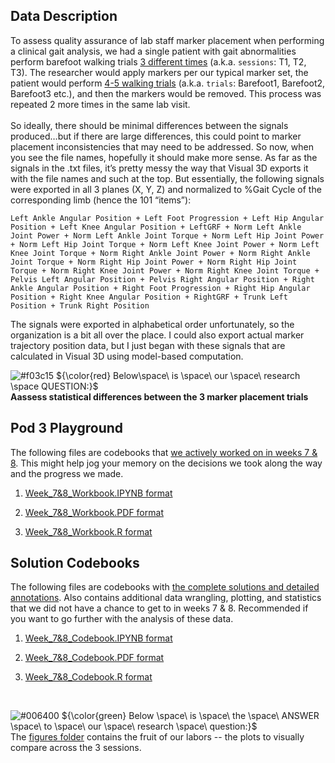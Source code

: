## Data Description

To assess quality assurance of lab staff marker placement when performing a clinical gait analysis, we had a single patient with gait abnormalities perform barefoot walking trials <ins> 3 different times</ins> (a.k.a. `sessions`: T1, T2, T3). The researcher would apply markers per our typical marker set, the patient would perform <ins> 4-5 walking trials</ins> (a.k.a. `trials`: Barefoot1, Barefoot2, Barefoot3 etc.), and then the markers would be removed. This process was repeated 2 more times in the same lab visit. <br><br> So ideally, there should be minimal differences between the signals produced…but if there are large differences, this could point to marker placement inconsistencies that may need to be addressed.
So now, when you see the file names, hopefully it should make more sense. As far as the signals in the .txt files, it’s pretty messy the way that Visual 3D exports it with the file names and such at the top. But essentially, the following signals were exported in all 3 planes (X, Y, Z) and normalized to %Gait Cycle of the corresponding limb (hence the 101 “items”):<br>

`Left Ankle Angular Position + Left Foot Progression + Left Hip Angular Position + Left Knee Angular Position + LeftGRF + Norm Left Ankle Joint Power + Norm Left Ankle Joint Torque + Norm Left Hip Joint Power + Norm Left Hip Joint Torque + Norm Left Knee Joint Power + Norm Left Knee Joint Torque + Norm Right Ankle Joint Power + Norm Right Ankle Joint Torque + Norm Right Hip Joint Power + Norm Right Hip Joint Torque + Norm Right Knee Joint Power + Norm Right Knee Joint Torque + Pelvis Left Angular Position + Pelvis Right Angular Position + Right Ankle Angular Position + Right Foot Progression + Right Hip Angular Position + Right Knee Angular Position + RightGRF + Trunk Left Position + Trunk Right Position`  

The signals were exported in alphabetical order unfortunately, so the organization is a bit all over the place. I could also export actual marker trajectory position data, but I just began with these signals that are calculated in Visual 3D using model-based computation.

![#f03c15](https://placehold.co/15x15/f03c15/f03c15.png) 
${\color{red} Below\space\ is \space\ our \space\ research \space QUESTION:}$ <br>
**Aassess statistical differences between the 3 marker placement trials** <br>


## Pod 3 Playground
The following files are codebooks that <ins>we actively worked on in weeks 7 & 8</ins>. This might help jog your memory on the decisions we took along the way and the progress we made.
1) [Week_7&8_Workbook.IPYNB format](https://github.com/rinivarg/ReproRehab2024-Pod3/blob/main/Materials/Week%207%20%26%208/Week%207%20%26%208%20-%20Workbook.ipynb)

2) [Week_7&8_Workbook.PDF format](https://github.com/rinivarg/ReproRehab2024-Pod3/blob/main/Materials/Week%207%20%26%208/Week%207%20%26%208%20-%20Workbook.pdf)

3) [Week_7&8_Workbook.R format](https://github.com/rinivarg/ReproRehab2024-Pod3/blob/main/Materials/Week%207%20%26%208/Week%207%20%26%208%20-%20Workbook.r)

## Solution Codebooks
The following files are codebooks with <ins>the complete solutions and detailed annotations</ins>. Also contains additional data wrangling, plotting, and statistics that we did not have a chance to get to in weeks 7 & 8. Recommended if you want to go further with the analysis of these data.
1) [Week_7&8_Codebook.IPYNB format](https://github.com/rinivarg/ReproRehab2024-Pod3/blob/main/Materials/Week%207%20%26%208/Week%207%20%26%208%20-%20Codebook.ipynb)

2) [Week_7&8_Codebook.PDF format](https://github.com/rinivarg/ReproRehab2024-Pod3/blob/main/Materials/Week%207%20%26%208/Week%207%20%26%208%20-%20Codebook.pdf)

3) [Week_7&8_Codebook.R format](https://github.com/rinivarg/ReproRehab2024-Pod3/blob/main/Materials/Week%207%20%26%208/Week%207%20%26%208%20-%20Codebook.r)
<br>

![#006400](https://placehold.co/15x15/006400/006400.png)
${\color{green} Below \space\ is \space\ the \space\ ANSWER \space\ to \space\ our \space\ research \space\ question:}$ <br>
The [figures folder](https://github.com/rinivarg/ReproRehab2024-Pod3/tree/main/Materials/Week%207%20%26%208/figures) contains the fruit of our labors -- the plots to visually compare across the 3 sessions.
